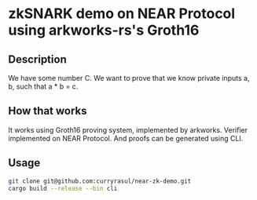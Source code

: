 # zkSNARK demo on NEAR Protocol using arkworks-rs's Groth16

## Description
We have some number C. We want to prove that we know private inputs a, b, such that a * b = c.

## How that works
It works using Groth16 proving system, implemented by arkworks. Verifier implemented on NEAR Protocol. And proofs can be generated using CLI.

## Usage
```bash
git clone git@github.com:curryrasul/near-zk-demo.git
cargo build --release --bin cli
```
